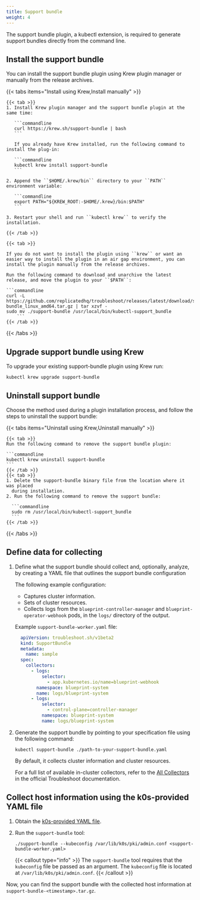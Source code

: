 ```yaml
---
title: Support bundle
weight: 4
---
```


The support bundle plugin, a kubectl extension, is required to generate support
bundles directly from the command line.

## Install the support bundle

You can install the support bundle plugin using Krew plugin manager or manually
from the release archives.

{{< tabs items="Install using Krew,Install manually" >}}

    {{< tab >}}
    1. Install Krew plugin manager and the support bundle plugin at the same time:

       ```commandline
       curl https://krew.sh/support-bundle | bash
       ```
    
       If you already have Krew installed, run the following command to install the plug-in:
        
       ```commandline
       kubectl krew install support-bundle
       ```

    2. Append the ``$HOME/.krew/bin`` directory to your ``PATH`` environment variable:

       ```commandline
       export PATH="${KREW_ROOT:-$HOME/.krew}/bin:$PATH"
       ```

    3. Restart your shell and run ``kubectl krew`` to verify the installation.
    
    {{< /tab >}}
    
    {{< tab >}}
    
    If you do not want to install the plugin using ``krew`` or want an easier way to install the plugin in an air gap environment, you can install the plugin manually from the release archives.
    
    Run the following command to download and unarchive the latest release, and move the plugin to your ``$PATH``:
    
    ```commandline
    curl -L https://github.com/replicatedhq/troubleshoot/releases/latest/download/support-bundle_linux_amd64.tar.gz | tar xzvf -
    sudo mv ./support-bundle /usr/local/bin/kubectl-support_bundle
        ```
    {{< /tab >}}

{{< /tabs >}}

## Upgrade support bundle using Krew

To upgrade your existing support-bundle plugin using Krew run:

```commandline
kubectl krew upgrade support-bundle
```

## Uninstall support bundle

Choose the method used during a plugin installation process, and follow the
steps to uninstall the support bundle:

{{< tabs items="Uninstall using Krew,Uninstall manually" >}}

    {{< tab >}}
    Run the following command to remove the support bundle plugin:
    
    ```commandline
    kubectl krew uninstall support-bundle
    ```
    {{< /tab >}}
    {{< tab >}}
    1. Delete the support-bundle binary file from the location where it was placed
      during installation. 
    2. Run the following command to remove the support bundle:
    
      ```commandline
      sudo rm /usr/local/bin/kubectl-support_bundle
      ```
    {{< /tab >}}
  
{{< /tabs >}}

## Define data for collecting

1. Define what the support bundle should collect and, optionally, analyze,
   by creating a YAML file that outlines the support bundle configuration

    The following example configuration:
    
    - Captures cluster information.
    - Sets of cluster resources.
    - Collects logs from the ``blueprint-controller-manager`` and
      ``blueprint-operator-webhook`` pods, in the ``logs/`` directory of the output.
    
    Example ``support-bundle-worker.yaml`` file:
    
    ```yaml
      apiVersion: troubleshoot.sh/v1beta2
      kind: SupportBundle
      metadata:
        name: sample
      spec:
        collectors:
          - logs:
              selector:
                - app.kubernetes.io/name=blueprint-webhook
            namespace: blueprint-system
            name: logs/blueprint-system
          - logs:
              selector:
                - control-plane=controller-manager
              namespace: blueprint-system
              name: logs/blueprint-system
    ```

2. Generate the support bundle by pointing to your specification file using
   the following command:

    ```commandline
    kubectl support-bundle ./path-to-your-support-bundle.yaml
    ```

   By default, it collects cluster information and cluster resources.
    
   For a full list of available in-cluster collectors, refer to the
   [All Collectors](https://troubleshoot.sh/docs/collect/all/)
   in the official Troubleshoot documentation.

## Collect host information using the k0s-provided YAML file

1. Obtain the [k0s-provided YAML
   file](https://docs.k0sproject.io/stable/support-bundle-worker.yaml).

2. Run the `support-bundle` tool:

    ```shell
    ./support-bundle --kubeconfig /var/lib/k0s/pki/admin.conf <support-bundle-worker.yaml>
    ```

   {{< callout type="info" >}}
     The `support-bundle` tool requires that the `kubeconfig` file be passed as
     an argument. The `kubeconfig` file is located at
     `/var/lib/k0s/pki/admin.conf`.
   {{< /callout >}}

Now, you can find the support bundle with the collected host information at `support-bundle-<timestamp>.tar.gz`.
